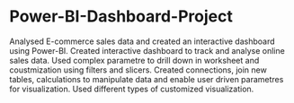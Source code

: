 # Power-BI-Dashboard-Project
Analysed E-commerce sales data and created an interactive dashboard using Power-BI.
Created interactive dashboard to track and analyse online sales data.
Used complex parametre to drill down in worksheet and coustmization using filters and slicers.
Created connections, join new tables, calculations to manipulate data and enable user driven parametres for visualization.
Used different types of customized visualization.
